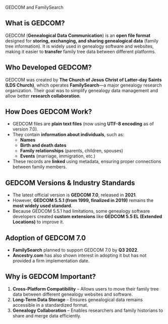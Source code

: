GEDCOM and FamilySearch

## **What is GEDCOM?**
GEDCOM (**Genealogical Data Communication**) is an **open file format** designed for **storing, exchanging, and sharing genealogical data** (family tree information). It is widely used in genealogy software and websites, making it easier to **transfer** family tree data between different platforms.

## **Who Developed GEDCOM?**
GEDCOM was created by **The Church of Jesus Christ of Latter-day Saints (LDS Church)**, which operates **FamilySearch**—a major genealogy research organization. Their goal was to simplify genealogy data management and allow better **research collaboration**.

## **How Does GEDCOM Work?**
- GEDCOM files are **plain text files** (now using **UTF-8 encoding** as of version 7.0).
- They contain **information about individuals**, such as:
  - **Names**
  - **Birth and death dates**
  - **Family relationships** (parents, children, spouses)
  - **Events** (marriage, immigration, etc.)
- These records are **linked** using metadata, ensuring proper connections between family members.

## **GEDCOM Versions & Industry Standards**
- The latest official version is **GEDCOM 7.0**, released in **2021**.
- However, **GEDCOM 5.5.1 (from 1999, finalized in 2019)** remains the **most widely used standard**.
- Because GEDCOM 5.5.1 had limitations, some genealogy software developers created **custom extensions** like **GEDCOM 5.5 EL (Extended Locations)** to improve it.

## **Adoption of GEDCOM 7.0**
- **FamilySearch** planned to support GEDCOM 7.0 by **Q3 2022**.
- **Ancestry.com** has also shown interest in adopting it but has not provided a firm implementation date.

## **Why is GEDCOM Important?**
1. **Cross-Platform Compatibility** – Allows users to move their family tree data between different genealogy websites and software.
2. **Long-Term Data Storage** – Ensures genealogical data remains accessible in a standardized format.
3. **Genealogy Collaboration** – Enables researchers and family historians to share and merge data efficiently.

